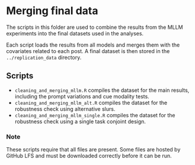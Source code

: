 # Merging final data

The scripts in this folder are used to combine the results from the MLLM experiments into the final datasets used in the analyses.

Each script loads the results from all models and merges them with the covariates related to each post. A final dataset is then stored in the `../replication_data` directory.

## Scripts

- `cleaning_and_merging_mllm.R` compiles the dataset for the main results, including the prompt variations and cue modality tests.
- `cleaning_and_merging_mllm_alt.R` compiles the dataset for the robustness check using alternative slurs.	
- `cleaning_and_merging_mllm_single.R` compiles the dataset for the robustness check using a single task conjoint design.

### Note

These scripts require that all files are present. Some files are hosted by GitHub LFS and must be downloaded correctly before it can be run. 
